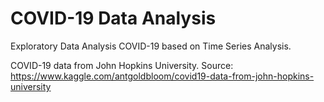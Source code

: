 # COVID-19 Data Analysis
Exploratory Data Analysis COVID-19 based on Time Series Analysis.

COVID-19 data from John Hopkins University.
Source: https://www.kaggle.com/antgoldbloom/covid19-data-from-john-hopkins-university
